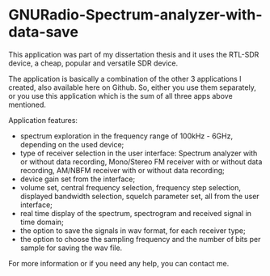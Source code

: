# GNURadio-Spectrum-analyzer-with-data-save

This application was part of my dissertation thesis and it uses the RTL-SDR device, a cheap, popular and versatile SDR device.

The application is basically a combination of the other 3 applications I created, also available here on Github. So, either you use them separately, or you use this application which is the sum of all three apps above mentioned.  

Application features:
- spectrum exploration in the frequency range of 100kHz - 6GHz, depending on the used device;
- type of receiver selection in the user interface: Spectrum analyzer with or without data recording, Mono/Stereo FM receiver with or without data recording, AM/NBFM receiver with or without data recording;
- device gain set from the interface;
- volume set, central frequency selection, frequency step selection, displayed bandwidth selection, squelch parameter set, all from the user interface;
- real time display of the spectrum, spectrogram and received signal in time domain;
- the option to save the signals in wav format, for each receiver type;
- the option to choose the sampling frequency and the number of bits per sample for saving the wav file.

For more information or if you need any help, you can contact me.

